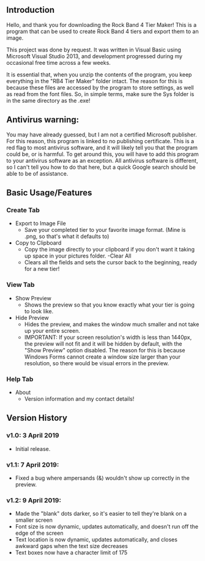 ## Introduction

Hello, and thank you for downloading the Rock Band 4 Tier Maker! This is a program that can be used to create Rock Band 4 tiers and export them to an image.

This project was done by request. It was written in Visual Basic using Microsoft Visual Studio 2013,
and development progressed during my occasional free time across a few weeks.

It is essential that, when you unzip the contents of the program, you keep everything in the "RB4 Tier Maker"
folder intact. The reason for this is because these files are accessed by the program to store settings, as
well as read from the font files. So, in simple terms, make sure the Sys folder is in the same directory
as the .exe!

## Antivirus warning:

You may have already guessed, but I am not a certified Microsoft publisher. For this reason, this program
is linked to no publishing certificate. This is a red flag to most antivirus software, and it will likely tell
you that the program could be, or is harmful. To get around this, you will have to add this program to your
antivirus software as an exception. All antivirus software is different, so I can't tell you how to do that
here, but a quick Google search should be able to be of assistance.

## Basic Usage/Features
### Create Tab
- Export to Image File
  - Save your completed tier to your favorite image format. (Mine is .png, so that's what it defaults to)
- Copy to Clipboard
  - Copy the image directly to your clipboard if you don't want it taking up space in your pictures folder.
-Clear All
  - Clears all the fields and sets the cursor back to the beginning, ready for a new tier!

### View Tab
- Show Preview
  - Shows the preview so that you know exactly what your tier is going to look like.
- Hide Preview
  - Hides the preview, and makes the window much smaller and not take up your entire screen.          
  - IMPORTANT: If your screen resolution's width is less than 1440px, the preview will not fit and it will be hidden by default, with the "Show Preview" option disabled. The reason for this is because Windows Forms cannot create a window size larger than your resolution, so there would be visual errors in the preview.                                                

### Help Tab
- About
  - Version information and my contact details!

## Version History

### v1.0: 3 April 2019
- Initial release.

### v1.1: 7 April 2019:
- Fixed a bug where ampersands (&) wouldn't show up correctly in the preview.

### v1.2: 9 April 2019:
- Made the "blank" dots darker, so it's easier to tell they're blank on a smaller screen
- Font size is now dynamic, updates automatically, and doesn't run off the edge of the screen
- Text location is now dynamic, updates automatically, and closes awkward gaps when the text size decreases
- Text boxes now have a character limit of 175